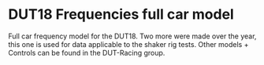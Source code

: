 # DUT18 Frequencies full car model

Full car frequency model for the DUT18. Two more were made over the year, this one is used for data applicable to the shaker rig tests. Other models + Controls can be found in the DUT-Racing group.
